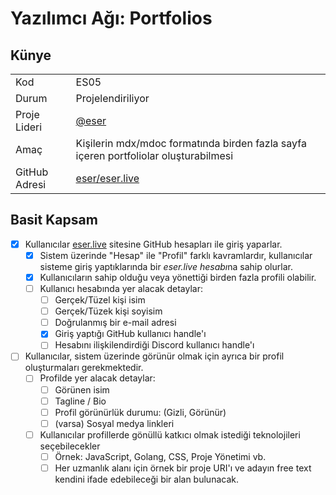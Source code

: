 # Yazılımcı Ağı: Portfolios

## Künye

|               |                                                                                      |
| ------------- | ------------------------------------------------------------------------------------ |
| Kod           | ES05                                                                                 |
| Durum         | Projelendiriliyor                                                                    |
| Proje Lideri  | [@eser](https://github.com/eser)                                                     |
| Amaç          | Kişilerin mdx/mdoc formatında birden fazla sayfa içeren portfoliolar oluşturabilmesi |
| GitHub Adresi | [eser/eser.live](https://github.com/eser/eser.live)                                  |


## Basit Kapsam

- [x] Kullanıcılar [eser.live](https://eser.live) sitesine GitHub hesapları ile giriş yaparlar.
  - [x] Sistem üzerinde "Hesap" ile "Profil" farklı kavramlardır, kullanıcılar sisteme giriş yaptıklarında bir *eser.live hesabı*na sahip olurlar.
  - [x] Kullanıcıların sahip olduğu veya yönettiği birden fazla profili olabilir.
  - [ ] Kullanıcı hesabında yer alacak detaylar:
    - [ ] Gerçek/Tüzel kişi isim
    - [ ] Gerçek/Tüzek kişi soyisim
    - [ ] Doğrulanmış bir e-mail adresi
    - [x] Giriş yaptığı GitHub kullanıcı handle'ı
    - [ ] Hesabını ilişkilendirdiği Discord kullanıcı handle'ı
- [ ] Kullanıcılar, sistem üzerinde görünür olmak için ayrıca bir profil oluşturmaları gerekmektedir.
  - [ ] Profilde yer alacak detaylar:
    - [ ] Görünen isim
    - [ ] Tagline / Bio
    - [ ] Profil görünürlük durumu: (Gizli, Görünür)
    - [ ] (varsa) Sosyal medya linkleri
  - [ ] Kullanıcılar profillerde gönüllü katkıcı olmak istediği teknolojileri seçebilecekler
    - [ ] Örnek: JavaScript, Golang, CSS, Proje Yönetimi vb.
    - [ ] Her uzmanlık alanı için örnek bir proje URI'ı ve adayın free text kendini ifade edebileceği bir alan bulunacak.
